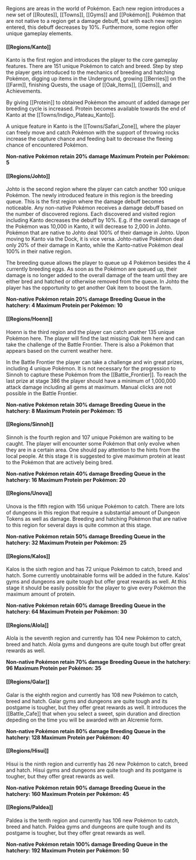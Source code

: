 Regions are areas in the world of Pokémon. Each new region introduces a new set of [[Routes]], [[Towns]], [[Gyms]] and [[Pokémon]]. Pokémon that are not native to a region get a damage debuff, but with each new region entered, this debuff decreases by 10%. Furthermore, some region offer unique gameplay elements.

#### [[Regions/Kanto]]
Kanto is the first region and introduces the player to the core gameplay features. There are 151 unique Pokémon to catch and breed. Step by step the player gets introduced to the mechanics of breeding and hatching Pokémon, digging up items in the Underground, growing [[Berries]] on the [[Farm]], finishing Quests, the usage of [[Oak_Items]], [[Gems]], and Achievements.

By giving [[Protein]] to obtained Pokémon the amount of added damage per breeding cycle is increased. Protein becomes available towards the end of Kanto at the [[Towns/Indigo_Plateau_Kanto]].

A unique feature in Kanto is the [[Towns/Safari_Zone]], where the player can freely move and catch Pokémon with the support of throwing rocks increase the capture chance and feeding bait to decrease the fleeing chance of encountered Pokémon.

**Non-native Pokémon retain 20% damage
Maximum Protein per Pokémon: 5**

#### [[Regions/Johto]]
Johto is the second region where the player can catch another 100 unique Pokémon. The newly introduced feature in this region is the breeding queue.
This is the first region where the damage debuff becomes noticeable. Any non-native Pokémon receives a damage debuff based on the number of discovered regions. Each discovered and visited region including Kanto decreases the debuff by 10%. E.g. if the overall damage of the Pokémon was 10,000 in Kanto, it will decrease to 2,000 in Johto. Pokémon that are native to Johto deal 100% of their damage in Johto. Upon moving to Kanto via the Dock, it is vice versa. Johto-native Pokémon deal only 20% of their damage in Kanto, while the Kanto-native Pokémon deal 100% in their native region.

The breeding queue allows the player to queue up 4 Pokémon besides the 4 currently breeding eggs. As soon as the Pokémon are queued up, their damage is no longer added to the overall damage of the team until they are either bred and hatched or otherwise removed from the queue.
In Johto the player has the opportunity to get another Oak item to boost the farm.

**Non-native Pokémon retain 20% damage
Breeding Queue in the hatchery: 4
Maximum Protein per Pokémon: 10**

#### [[Regions/Hoenn]]
Hoenn is the third region and the player can catch another 135 unique Pokémon here. The player will find the last missing Oak item here and can take the challenge of the Battle Frontier. There is also a Pokémon that appears based on the current weather here.

In the Battle Frontier the player can take a challenge and win great prizes, including 4 unique Pokémon. It is not necessary for the progression to Sinnoh to capture these Pokémon from the [[Battle_Frontier]]. To reach the last prize at stage 386 the player should have a minimum of 1,000,000 attack damage including all gems at maximum. Manual clicks are not possible in the Battle Frontier.

**Non-native Pokémon retain 30% damage
Breeding Queue in the hatchery: 8
Maximum Protein per Pokémon: 15**

#### [[Regions/Sinnoh]]
Sinnoh is the fourth region and 107 unique Pokémon are waiting to be caught. The player will encounter some Pokémon that only evolve when they are in a certain area. One should pay attention to the hints from the local people. At this stage it is suggested to give maximum protein at least to the Pokémon that are actively being bred.

**Non-native Pokémon retain 40% damage
Breeding Queue in the hatchery: 16
Maximum Protein per Pokémon: 20**

#### [[Regions/Unova]]
Unova is the fifth region with 156 unique Pokémon to catch. There are lots of dungeons in this region that require a substantial amount of Dungeon Tokens as well as damage. Breeding and hatching Pokémon that are native to this region for several days is quite common at this stage.

**Non-native Pokémon retain 50% damage
Breeding Queue in the hatchery: 32
Maximum Protein per Pokémon: 25**

#### [[Regions/Kalos]]
Kalos is the sixth region and has 72 unique Pokémon to catch, breed and hatch. Some currently unobtainable forms will be added in the future. Kalos' gyms and dungeons are quite tough but offer great rewards as well. At this stage it should be easily possible for the player to give every Pokémon the maximum amount of protein.

**Non-native Pokémon retain 60% damage
Breeding Queue in the hatchery: 64
Maximum Protein per Pokémon: 30**

#### [[Regions/Alola]]
Alola is the seventh region and currently has 104 new Pokémon to catch, breed and hatch. Alola gyms and dungeons are quite tough but offer great rewards as well.

**Non-native Pokémon retain 70% damage
Breeding Queue in the hatchery: 96
Maximum Protein per Pokémon: 35**

#### [[Regions/Galar]]
Galar is the eighth region and currently has 108 new Pokémon to catch, breed and hatch. Galar gyms and dungeons are quite tough and its postgame is tougher, but they offer great rewards as well. It introduces the [[Battle_Cafe]] that when you select a sweet, spin duration and direction depeding on the time you will be awarded with an Alcremie form.

**Non-native Pokémon retain 80% damage
Breeding Queue in the hatchery: 128
Maximum Protein per Pokémon: 40**

#### [[Regions/Hisui]]
Hisui is the ninth region and currently has 26 new Pokémon to catch, breed and hatch. Hisui gyms and dungeons are quite tough and its postgame is tougher, but they offer great rewards as well.

**Non-native Pokémon retain 90% damage
Breeding Queue in the hatchery: 160
Maximum Protein per Pokémon: 45**

#### [[Regions/Paldea]]
Paldea is the tenth region and currently has 106 new Pokémon to catch, breed and hatch. Paldea gyms and dungeons are quite tough and its postgame is tougher, but they offer great rewards as well.

**Non-native Pokémon retain 100% damage
Breeding Queue in the hatchery: 192
Maximum Protein per Pokémon: 50**